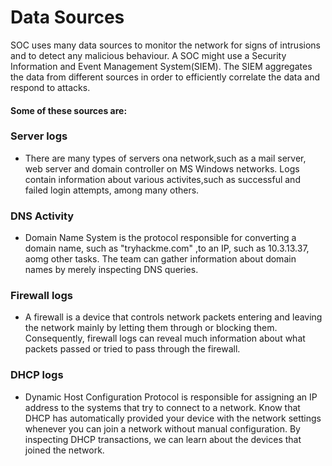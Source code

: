 # Data Sources

SOC uses many data sources to monitor the network for signs of intrusions and to detect any malicious behaviour. A SOC might use a Security Information and Event Management System(SIEM). The SIEM aggregates the data from different sources in order to efficiently correlate the data and respond to attacks.

#### Some of these sources are:

### **Server logs**

* There are many types of servers ona network,such as a mail server, web server and domain controller on MS Windows networks. Logs contain information about various activites,such as successful and failed login attempts, among many others.

### **DNS Activity**

* Domain Name System is the protocol responsible for converting a domain name, such as "tryhackme.com" ,to an IP, such as  10.3.13.37, aomg other tasks. The team can gather information about domain names by merely inspecting DNS queries.

### **Firewall logs**

* A firewall is a device that controls network packets entering and leaving the network mainly by letting them through or blocking them. Consequently, firewall logs can reveal much  information about what packets passed or tried to pass through the firewall.

### **DHCP logs**

* Dynamic Host Configuration Protocol is responsible for assigning an IP address to the systems that try to connect to a network. Know that DHCP has automatically provided your device with the network settings whenever you can join a network without manual configuration. By inspecting DHCP transactions, we can learn about the devices that joined the network.
